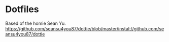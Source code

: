 # Dotfiles

Based of the homie Sean Yu. https://github.com/seansu4you87/dottie/blob/master/instal://github.com/seansu4you87/dottie 


